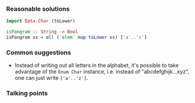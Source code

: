 ### Reasonable solutions

```haskell
import Data.Char (toLower)

isPangram :: String -> Bool
isPangram xs = all (`elem` map toLower xs) ['a'..'z']
```

### Common suggestions
- Instead of writing out all letters in the alphabet, it's possible to take
advantage of the `Enum Char` instance, i.e. instead of "abcdefghijk...xyz", one
can just write `['a'..'z']`.

### Talking points
